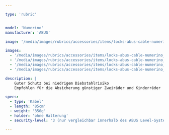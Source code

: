 ```yaml
---

type: 'rubric'


model: 'Numerino'
manufacturer: 'ABUS'

image: '/media/images/rubrics/accessories/items/locks-abus-cable-numerino_1.jpg'

images:
  - '/media/images/rubrics/accessories/items/locks-abus-cable-numerino_2.jpg'
  - '/media/images/rubrics/accessories/items/locks-abus-cable-numerino_3.jpg'
  - '/media/images/rubrics/accessories/items/locks-abus-cable-numerino_4.jpg'
  - '/media/images/rubrics/accessories/items/locks-abus-cable-numerino_5.jpg'

description: |
    Guter Schutz bei niedrigem Diebstahlrisiko
    Empfohlen für die Absicherung günstiger Zweiräder und Kinderräder

specs: 
  - type: 'Kabel'
  - length: '85cm'
  - weight: '350g'
  - holder: 'ohne Halterung'
  - security-level: '3 (nur vergleichbar innerhalb des ABUS Level-Systems)'

---
```

